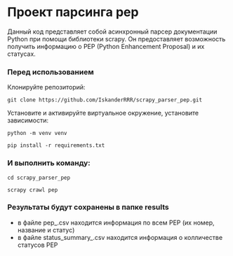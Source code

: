 # Проект парсинга pep

Данный код представляет собой асинхронный парсер документации Python при помощи библиотеки scrapy. Он предоставляет возможность получить информацию о PEP (Python Enhancement Proposal) и их статусах.
### Перед использованием
Клонируйте репозиторий:
```
git clone https://github.com/IskanderRRR/scrapy_parser_pep.git
```
Установите и активируйте виртуальное окружение, установите зависимости:
```
python -m venv venv
```
```
pip install -r requirements.txt
```
### И выполнить команду:
```
cd scrapy_parser_pep
```
```
scrapy crawl pep
```
### Результаты будут сохранены в папке results

- в файле pep_.csv находится информация по всем PEP (их номер, название и статус)
- в файле status_summary_.csv находится информация о колличестве статусов PEP